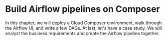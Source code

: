 # Build Airflow pipelines on Composer

In this chapter, we will deploy a Cloud Composer environment, walk through the Airflow UI, and write a few DAGs. At last, let's have a case study. We will analyst the business requirements and create the Airflow pipeline together.
